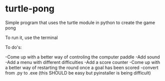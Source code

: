 # turtle-pong
Simple program that uses the turtle module in python to create the game pong

To run it, use the terminal



To do's:

  -Come up with a better way of controling the computer paddle
  -Add sound
  -Add a menu with different difficulties
  -Add a score counter
  -Come up with a better way of restarting the round once a goal has been scored
  -convert from .py to .exe (this SHOULD be easy but pyinstaller is being difficult)
    

